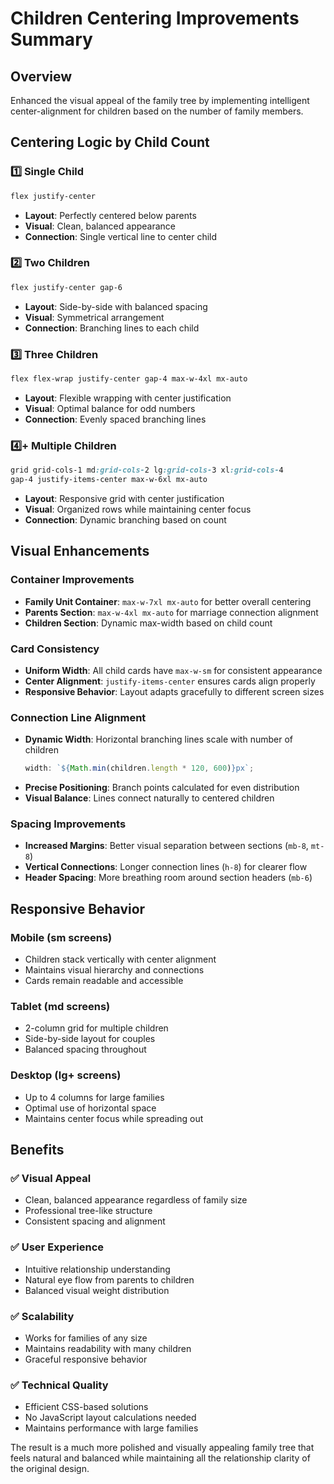 # Children Centering Improvements Summary

## Overview

Enhanced the visual appeal of the family tree by implementing intelligent center-alignment for children based on the number of family members.

## Centering Logic by Child Count

### 1️⃣ **Single Child**

```css
flex justify-center
```

- **Layout**: Perfectly centered below parents
- **Visual**: Clean, balanced appearance
- **Connection**: Single vertical line to center child

### 2️⃣ **Two Children**

```css
flex justify-center gap-6
```

- **Layout**: Side-by-side with balanced spacing
- **Visual**: Symmetrical arrangement
- **Connection**: Branching lines to each child

### 3️⃣ **Three Children**

```css
flex flex-wrap justify-center gap-4 max-w-4xl mx-auto
```

- **Layout**: Flexible wrapping with center justification
- **Visual**: Optimal balance for odd numbers
- **Connection**: Evenly spaced branching lines

### 4️⃣+ **Multiple Children**

```css
grid grid-cols-1 md:grid-cols-2 lg:grid-cols-3 xl:grid-cols-4
gap-4 justify-items-center max-w-6xl mx-auto
```

- **Layout**: Responsive grid with center justification
- **Visual**: Organized rows while maintaining center focus
- **Connection**: Dynamic branching based on count

## Visual Enhancements

### Container Improvements

- **Family Unit Container**: `max-w-7xl mx-auto` for better overall centering
- **Parents Section**: `max-w-4xl mx-auto` for marriage connection alignment
- **Children Section**: Dynamic max-width based on child count

### Card Consistency

- **Uniform Width**: All child cards have `max-w-sm` for consistent appearance
- **Center Alignment**: `justify-items-center` ensures cards align properly
- **Responsive Behavior**: Layout adapts gracefully to different screen sizes

### Connection Line Alignment

- **Dynamic Width**: Horizontal branching lines scale with number of children
  ```javascript
  width: `${Math.min(children.length * 120, 600)}px`;
  ```
- **Precise Positioning**: Branch points calculated for even distribution
- **Visual Balance**: Lines connect naturally to centered children

### Spacing Improvements

- **Increased Margins**: Better visual separation between sections (`mb-8`, `mt-8`)
- **Vertical Connections**: Longer connection lines (`h-8`) for clearer flow
- **Header Spacing**: More breathing room around section headers (`mb-6`)

## Responsive Behavior

### Mobile (sm screens)

- Children stack vertically with center alignment
- Maintains visual hierarchy and connections
- Cards remain readable and accessible

### Tablet (md screens)

- 2-column grid for multiple children
- Side-by-side layout for couples
- Balanced spacing throughout

### Desktop (lg+ screens)

- Up to 4 columns for large families
- Optimal use of horizontal space
- Maintains center focus while spreading out

## Benefits

### ✅ **Visual Appeal**

- Clean, balanced appearance regardless of family size
- Professional tree-like structure
- Consistent spacing and alignment

### ✅ **User Experience**

- Intuitive relationship understanding
- Natural eye flow from parents to children
- Balanced visual weight distribution

### ✅ **Scalability**

- Works for families of any size
- Maintains readability with many children
- Graceful responsive behavior

### ✅ **Technical Quality**

- Efficient CSS-based solutions
- No JavaScript layout calculations needed
- Maintains performance with large families

The result is a much more polished and visually appealing family tree that feels natural and balanced while maintaining all the relationship clarity of the original design.
